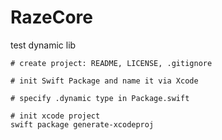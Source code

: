 # RazeCore

test dynamic lib

```
# create project: README, LICENSE, .gitignore

# init Swift Package and name it via Xcode

# specify .dynamic type in Package.swift

# init xcode project
swift package generate-xcodeproj

```

